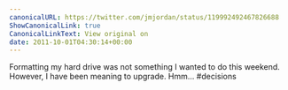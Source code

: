 ```yaml
---
canonicalURL: https://twitter.com/jmjordan/status/119992492467826688
ShowCanonicalLink: true
CanonicalLinkText: View original on
date: 2011-10-01T04:30:14+00:00
---
```

Formatting my hard drive was not something I wanted to do this weekend. However, I have been meaning to upgrade. Hmm… #decisions
